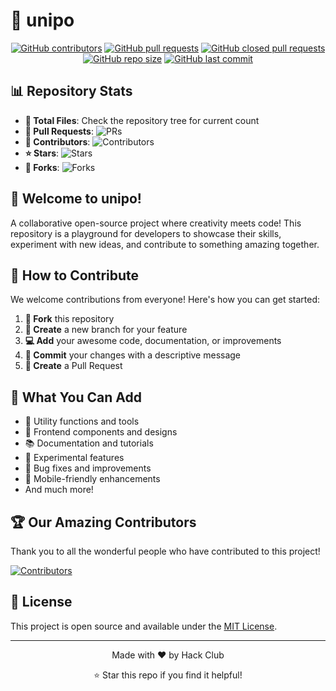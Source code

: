 # 🌟 unipo

<div align="center">
  
[![GitHub contributors](https://img.shields.io/github/contributors/hc-unipo/unipo?style=for-the-badge&color=brightgreen)](https://github.com/hc-unipo/unipo/graphs/contributors)
[![GitHub pull requests](https://img.shields.io/github/issues-pr/hc-unipo/unipo?style=for-the-badge&color=blue)](https://github.com/hc-unipo/unipo/pulls)
[![GitHub closed pull requests](https://img.shields.io/github/issues-pr-closed/hc-unipo/unipo?style=for-the-badge&color=purple)](https://github.com/hc-unipo/unipo/pulls?q=is%3Apr+is%3Aclosed)
[![GitHub repo size](https://img.shields.io/github/repo-size/hc-unipo/unipo?style=for-the-badge&color=orange)](https://github.com/hc-unipo/unipo)
[![GitHub last commit](https://img.shields.io/github/last-commit/hc-unipo/unipo?style=for-the-badge&color=red)](https://github.com/hc-unipo/unipo/commits)

</div>

## 📊 Repository Stats

- **📁 Total Files**: Check the repository tree for current count
- **🔄 Pull Requests**: ![PRs](https://img.shields.io/github/issues-pr/hc-unipo/unipo?style=flat-square)
- **👥 Contributors**: ![Contributors](https://img.shields.io/github/contributors/hc-unipo/unipo?style=flat-square)
- **⭐ Stars**: ![Stars](https://img.shields.io/github/stars/hc-unipo/unipo?style=flat-square)
- **🍴 Forks**: ![Forks](https://img.shields.io/github/forks/hc-unipo/unipo?style=flat-square)

## 🚀 Welcome to unipo!

A collaborative open-source project where creativity meets code! This repository is a playground for developers to showcase their skills, experiment with new ideas, and contribute to something amazing together.

## 🤝 How to Contribute

We welcome contributions from everyone! Here's how you can get started:

1. **🍴 Fork** this repository
2. **🌿 Create** a new branch for your feature
3. **💻 Add** your awesome code, documentation, or improvements
4. **📝 Commit** your changes with a descriptive message
5. **🔄 Create** a Pull Request

## 🎯 What You Can Add

- 🔧 Utility functions and tools
- 🎨 Frontend components and designs
- 📚 Documentation and tutorials
- 🧪 Experimental features
- 🐛 Bug fixes and improvements
- 📱 Mobile-friendly enhancements
- And much more!

## 🏆 Our Amazing Contributors

Thank you to all the wonderful people who have contributed to this project!

[![Contributors](https://contrib.rocks/image?repo=hc-unipo/unipo)](https://github.com/hc-unipo/unipo/graphs/contributors)

## 📜 License

This project is open source and available under the [MIT License](LICENSE).

---

<div align="center">
  <p>Made with ❤️ by Hack Club</p>
  <p>⭐ Star this repo if you find it helpful!</p>
</div>
